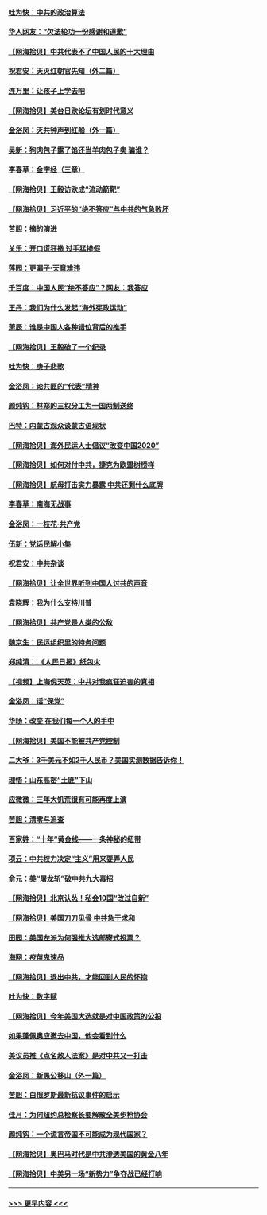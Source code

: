 #### [吐为快：中共的政治算法](../pages/nsc993/n12390506.md?t=09092302) 
#### [华人网友：“欠法轮功一份感谢和道歉”](../pages/nsc993/n12390098.md?t=09092302) 
#### [【网海拾贝】中共代表不了中国人民的十大理由](../pages/nsc993/n12388155.md?t=09092302) 
#### [祝君安：天灭红朝官先知（外二篇）](../pages/nsc993/n12387957.md?t=09092302) 
#### [连万里：让孩子上学去吧](../pages/nsc993/n12385309.md?t=09092302) 
#### [【网海拾贝】美台日欧论坛有划时代意义](../pages/nsc993/n12385232.md?t=09092302) 
#### [金浴凤：灭共钟声到红船（外一篇）](../pages/nsc993/n12385154.md?t=09092302) 
#### [吴新：狗肉包子露了馅还当羊肉包子卖 骗谁？](../pages/nsc993/n12385133.md?t=09092302) 
#### [李春草：金字经（三章）](../pages/nsc993/n12383691.md?t=09092302) 
#### [【网海拾贝】王毅访欧成“流动箭靶”](../pages/nsc993/n12383338.md?t=09092302) 
#### [【网海拾贝】习近平的“绝不答应”与中共的气急败坏](../pages/nsc993/n12382819.md?t=09092302) 
#### [苦胆：摘的演进](../pages/nsc993/n12382619.md?t=09092302) 
#### [关乐：开口谎狂撒 过手猛掺假](../pages/nsc993/n12382604.md?t=09092302) 
#### [莲园：更漏子‧天意难违](../pages/nsc993/n12382598.md?t=09092302) 
#### [千百度：中国人民“绝不答应”？网友：我答应](../pages/nsc993/n12382024.md?t=09092302) 
#### [王丹：我们为什么发起“海外宪政运动”](../pages/nsc993/n12380286.md?t=09092302) 
#### [萧辰：谁是中国人各种错位背后的推手](../pages/nsc993/n12379800.md?t=09092302) 
#### [【网海拾贝】王毅破了一个纪录](../pages/nsc993/n12379251.md?t=09092302) 
#### [吐为快：庚子悲歌](../pages/nsc993/n12378821.md?t=09092302) 
#### [金浴凤：论共匪的“代表”精神](../pages/nsc993/n12377546.md?t=09092302) 
#### [颜纯钩：林郑的三权分工为一国两制送终](../pages/nsc993/n12377306.md?t=09092302) 
#### [巴特：内蒙古观众谈蒙古语现状](../pages/nsc993/n12376923.md?t=09092302) 
#### [【网海拾贝】海外民运人士倡议“改变中国2020”](../pages/nsc993/n12376682.md?t=09092302) 
#### [【网海拾贝】如何对付中共，捷克为欧盟树榜样](../pages/nsc993/n12374209.md?t=09092302) 
#### [【网海拾贝】航母打击实力暴露 中共还剩什么底牌](../pages/nsc993/n12371825.md?t=09092302) 
#### [李春草：南海无战事](../pages/nsc993/n12371159.md?t=09092302) 
#### [金浴凤：一枝花·共产党](../pages/nsc993/n12368757.md?t=09092302) 
#### [伍新：党话民解小集](../pages/nsc993/n12366907.md?t=09092302) 
#### [祝君安：中共杂谈](../pages/nsc993/n12366076.md?t=09092302) 
#### [【网海拾贝】让全世界听到中国人讨共的声音](../pages/nsc993/n12365569.md?t=09092302) 
#### [袁晓辉：我为什么支持川普](../pages/nsc993/n12362670.md?t=09092302) 
#### [【网海拾贝】共产党是人类的公敌](../pages/nsc993/n12363182.md?t=09092302) 
#### [魏京生：民运组织里的特务问题](../pages/nsc993/n12363010.md?t=09092302) 
#### [郑纯清： 《人民日报》纸包火](../pages/nsc993/n12362706.md?t=09092302) 
#### [【视频】上海倪天英：中共对我疯狂迫害的真相](../pages/nsc993/n12356341.md?t=09092302) 
#### [金浴凤：话“保党”](../pages/nsc993/n12361867.md?t=09092302) 
#### [华旸：改变 在我们每一个人的手中](../pages/nsc993/n12361774.md?t=09092302) 
#### [【网海拾贝】美国不能被共产党控制](../pages/nsc993/n12360271.md?t=09092302) 
#### [二大爷：3千美元不如2千人民币？美国实测数据告诉你！](../pages/nsc993/n12358563.md?t=09092302) 
#### [理悟：山东高密“土匪”下山](../pages/nsc993/n12358535.md?t=09092302) 
#### [应微微：三年大饥荒很有可能再度上演](../pages/nsc993/n12358523.md?t=09092302) 
#### [苦胆：清零与追查](../pages/nsc993/n12358501.md?t=09092302) 
#### [百家姓：“十年”黄金线——一条神秘的纽带](../pages/nsc993/n12358319.md?t=09092302) 
#### [项云：中共权力决定“主义”用来耍弄人民](../pages/nsc993/n12358172.md?t=09092302) 
#### [俞元：美“屠龙斩”破中共九大毒招](../pages/nsc993/n12357822.md?t=09092302) 
#### [【网海拾贝】北京认怂！私会10国“改过自新”](../pages/nsc993/n12357784.md?t=09092302) 
#### [【网海拾贝】美国刀刀见骨 中共急于求和](../pages/nsc993/n12355511.md?t=09092302) 
#### [田园：美国左派为何强推大选邮寄式投票？](../pages/nsc993/n12352963.md?t=09092302) 
#### [海网：疫苗鬼速品](../pages/nsc993/n12354438.md?t=09092302) 
#### [【网海拾贝】退出中共，才能回到人民的怀抱](../pages/nsc993/n12352634.md?t=09092302) 
#### [吐为快：数字赋](../pages/nsc993/n12352317.md?t=09092302) 
#### [【网海拾贝】今年美国大选就是对中国政策的公投](../pages/nsc993/n12350973.md?t=09092302) 
#### [如果蓬佩奥应邀去中国，他会看到什么](../pages/nsc993/n12350945.md?t=09092302) 
#### [美议员推《点名敌人法案》是对中共又一打击](../pages/nsc993/n12350765.md?t=09092302) 
#### [金浴凤：新愚公移山（外一篇）](../pages/nsc993/n12350253.md?t=09092302) 
#### [苦胆：白俄罗斯最新抗议事件的启示](../pages/nsc993/n12349989.md?t=09092302) 
#### [佳月：为何纽约总检察长要解散全美步枪协会](../pages/nsc993/n12349939.md?t=09092302) 
#### [颜纯钩：一个谎言帝国不可能成为现代国家？](../pages/nsc993/n12349898.md?t=09092302) 
#### [【网海拾贝】奥巴马时代是中共渗透美国的黄金八年](../pages/nsc993/n12349284.md?t=09092302) 
#### [【网海拾贝】中美另一场“新势力”争夺战已经打响](../pages/nsc993/n12346998.md?t=09092302) 

----
#### [ >>> 更早内容 <<< ](../indexes/nsc993-earlier.md)

